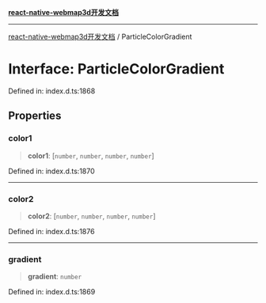 [**react-native-webmap3d开发文档**](../README.md)

***

[react-native-webmap3d开发文档](../globals.md) / ParticleColorGradient

# Interface: ParticleColorGradient

Defined in: index.d.ts:1868

## Properties

### color1

> **color1**: \[`number`, `number`, `number`, `number`\]

Defined in: index.d.ts:1870

***

### color2

> **color2**: \[`number`, `number`, `number`, `number`\]

Defined in: index.d.ts:1876

***

### gradient

> **gradient**: `number`

Defined in: index.d.ts:1869
